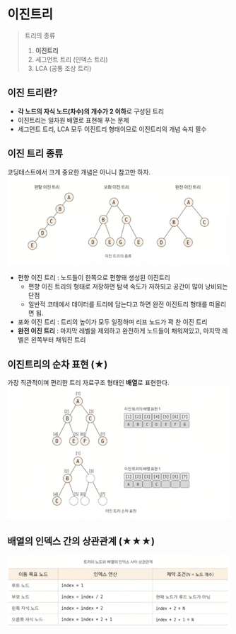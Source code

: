 # 이진트리
> 트리의 종류
> 1. **이진트리**
> 2. 세그먼트 트리 (인덱스 트리)
> 3. LCA (공통 조상 트리)

## 이진 트리란?
- **각 노드의 자식 노드(차수)의 개수가 2 이하**로 구성된 트리
- 이진트리는 일차원 배열로 표현해 푸는 문제
- 세그먼트 트리, LCA 모두 이진트리 형태이므로 이진트리의 개념 숙지 필수

## 이진 트리 종류
코딩테스트에서 크게 중요한 개념은 아니니 참고만 하자.
![25_binarytree_1.png](img/25_binarytree_1.png)
- 편향 이진 트리 : 노드들이 한쪽으로 편향돼 생성된 이진트리
  - 편향 이진 트리의 형태로 저장하면 탐색 속도가 저하되고 공간이 많이 낭비되는 단점
  - 일반적 코테에서 데이터를 트리에 담는다고 하면 완전 이진트리 형태를 떠올리면 됨.
- 포화 이진 트리 : 트리의 높이가 모두 일정하며 리프 노드가 꽉 찬 이진 트리
- **완전 이진 트리** : 마지막 레벨을 제외하고 완전하게 노드들이 채워져있고, 마지막 레벨은 왼쪽부터 채워진 트리

## 이진트리의 순차 표현 (★)
가장 직관적이며 편리한 트리 자료구조 형태인 **배열**로 표현한다.
![25_binarytree_2.png](img/25_binarytree_2.png)

## 배열의 인덱스 간의 상관관계 (★★★)
![25_binarytree_3.png](img/25_binarytree_3.png)